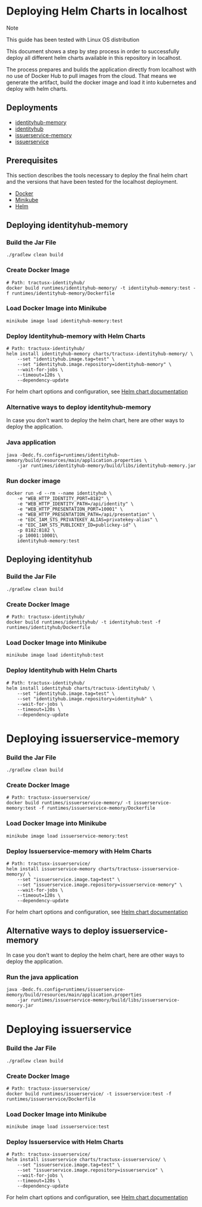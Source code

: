 # Deploying Helm Charts in localhost

> [!NOTE]
> This guide has been tested with Linux OS distribution

This document shows a step by step process in order to successfully deploy
all different helm charts available in this repository in localhost.

The process prepares and builds the application directly from localhost with 
no use of Docker Hub to pull images from the cloud. That means we generate the 
artifact, build the docker image and load it into kubernetes and deploy with helm charts.


## Deployments

- [identityhub-memory](#deploying-identityhub-memory)
- [identityhub](#deploying-identityhub)
- [issuerservice-memory](#deploying-issuerservice-memory)
- [issuerservice](#deploying-issuerservice)

## Prerequisites

This section describes the tools necessary to deploy the final helm chart and the versions that have been tested for the localhost deployment.

- [Docker](https://docs.docker.com/engine/install/ubuntu/)
- [Minikube](https://minikube.sigs.k8s.io/docs/start/)
- [Helm](https://helm.sh/docs/intro/install/)

## Deploying identityhub-memory

### Build the Jar File
```shell
./gradlew clean build
```

### Create Docker Image

```shell
# Path: tractusx-identityhub/
docker build runtimes/identityhub-memory/ -t identityhub-memory:test -f runtimes/identityhub-memory/Dockerfile
```

### Load Docker Image into Minikube
```shell
minikube image load identityhub-memory:test
```

### Deploy Identityhub-memory with Helm Charts
```shell
# Path: tractusx-identityhub/
helm install identityhub-memory charts/tractusx-identityhub-memory/ \
    --set "identityhub.image.tag=test" \
    --set "identityhub.image.repository=identityhub-memory" \
    --wait-for-jobs \
    --timeout=120s \
    --dependency-update
```

For helm chart options and configuration, see [Helm chart documentation](https://github.com/eclipse-tractusx/tractusx-identityhub/blob/main/charts/tractusx-identityhub-memory/README.md)

### Alternative ways to deploy identityhub-memory

In case you don't want to deploy the helm chart, here are other ways to deploy the application.

### Java application

```shell
java -Dedc.fs.config=runtimes/identityhub-memory/build/resources/main/application.properties \
    -jar runtimes/identityhub-memory/build/libs/identityhub-memory.jar
```

### Run docker image

```shell
docker run -d --rm --name identityhub \
    -e "WEB_HTTP_IDENTITY_PORT=8182" \
    -e "WEB_HTTP_IDENTITY_PATH=/api/identity" \
    -e "WEB_HTTP_PRESENTATION_PORT=10001" \
    -e "WEB_HTTP_PRESENTATION_PATH=/api/presentation" \
    -e "EDC_IAM_STS_PRIVATEKEY_ALIAS=privatekey-alias" \
    -e "EDC_IAM_STS_PUBLICKEY_ID=publickey-id" \
    -p 8182:8182 \
    -p 10001:10001\
    identityhub-memory:test
```

## Deploying identityhub

### Build the Jar File
```shell
./gradlew clean build
```

### Create Docker Image

```shell
# Path: tractusx-identityhub/
docker build runtimes/identityhub/ -t identityhub:test -f runtimes/identityhub/Dockerfile
```

### Load Docker Image into Minikube
```shell
minikube image load identityhub:test
```

### Deploy Identityhub with Helm Charts
```shell
# Path: tractusx-identityhub/
helm install identityhub charts/tractusx-identityhub/ \
    --set "identityhub.image.tag=test" \
    --set "identityhub.image.repository=identityhub" \
    --wait-for-jobs \
    --timeout=120s \
    --dependency-update
```

# Deploying issuerservice-memory

### Build the Jar File

```shell
./gradlew clean build
```

### Create Docker Image

```shell
# Path: tractusx-issuerservice/
docker build runtimes/issuerservice-memory/ -t issuerservice-memory:test -f runtimes/issuerservice-memory/Dockerfile
```

### Load Docker Image into Minikube
```shell
minikube image load issuerservice-memory:test
```

### Deploy Issuerservice-memory with Helm Charts

```shell
# Path: tractusx-issuerservice/
helm install issuerservice-memory charts/tractusx-issuerservice-memory/ \
    --set "issuerservice.image.tag=test" \
    --set "issuerservice.image.repository=issuerservice-memory" \
    --wait-for-jobs \
    --timeout=120s \
    --dependency-update
```
For helm chart options and configuration, see [Helm chart documentation](https://github.com/eclipse-tractusx/tractusx-identityhub/blob/main/charts/tractusx-issuerservice-memory/README.md)

## Alternative ways to deploy issuerservice-memory

In case you don't want to deploy the helm chart, here are other ways to deploy the application.

### Run the java application

```shell
java -Dedc.fs.config=runtimes/issuerservice-memory/build/resources/main/application.properties
    -jar runtimes/issuerservice-memory/build/libs/issuerservice-memory.jar
```

# Deploying issuerservice

### Build the Jar File

```shell
./gradlew clean build
```

### Create Docker Image

```shell
# Path: tractusx-issuerservice/
docker build runtimes/issuerservice/ -t issuerservice:test -f runtimes/issuerservice/Dockerfile
```

### Load Docker Image into Minikube
```shell
minikube image load issuerservice:test
```

### Deploy Issuerservice with Helm Charts

```shell
# Path: tractusx-issuerservice/
helm install issuerservice charts/tractusx-issuerservice/ \
    --set "issuerservice.image.tag=test" \
    --set "issuerservice.image.repository=issuerservice" \
    --wait-for-jobs \
    --timeout=120s \
    --dependency-update
```
For helm chart options and configuration, see [Helm chart documentation](https://github.com/eclipse-tractusx/tractusx-identityhub/blob/main/charts/tractusx-issuerservice-memory/README.md)
